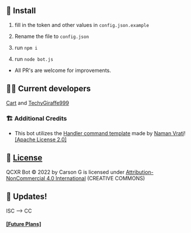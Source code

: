 ## 💾 Install

1. fill in the token and other values in ``config.json.example``

2. Rename the file to ``config.json``

3. run ``npm i``

4. run ``node bot.js``

- All PR's are welcome for improvements.

## 🧑‍💻 Current developers
[Cart](https://github.com/Cartrigger) and [TechyGiraffe999](https://github.com/TecEash1)

### 🏗️ Additional Credits
 - This bot utilizes the [Handler command template](https://github.com/NamVr/DiscordBot-Template) made by [Naman Vrati](https://github.com/NamVr)! [\[Apache License 2.0\]](https://github.com/NamVr/DiscordBot-Template/blob/master/LICENSE)
 
## 📝 [License](https://github.com/Cartrigger/QCXRSoonBot/blob/functionalityhandlercommandupdate/LICENSE.md)
  QCXR Bot © 2022 by Carson G is licensed under [Attribution-NonCommercial 4.0 International](https://creativecommons.org/licenses/by-nc/4.0/) (CREATIVE COMMONS)

## 🔄 Updates!
ISC --> CC
 ####  [[Future Plans]](https://github.com/Cartrigger/QCXRSoonBot/issues/25)
